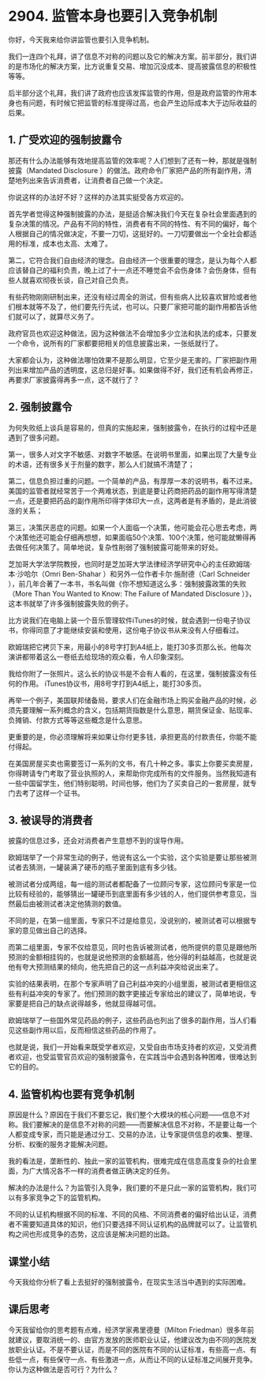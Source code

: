 # 2904. 监管本身也要引入竞争机制
你好，今天我来给你讲监管也要引入竞争机制。

我们一连四个礼拜，讲了信息不对称的问题以及它的解决方案。前半部分，我们讲的是市场化的解决方案，比方说重复交易、增加沉没成本、提高披露信息的积极性等等。

后半部分这个礼拜，我们讲了政府也应该发挥监管的作用，但是政府监管的作用本身也有问题，有时候它把监管的标准提得过高，也会产生边际成本大于边际收益的后果。

## 1. 广受欢迎的强制披露令
那还有什么办法能够有效地提高监管的效率呢？人们想到了还有一种，那就是强制披露（Mandated Disclosure ）的做法。政府命令厂家把产品的所有副作用，清楚地列出来告诉消费者，让消费者自己做一个决定。

你说这样的办法好不好？这样的办法其实挺受各方欢迎的。

首先学者觉得这种强制披露的办法，是挺适合解决我们今天在复杂社会里面遇到的复杂决策的情况。产品有不同的特性，消费者有不同的特性、有不同的偏好，每个人根据自己的情况做决定，不要一刀切，这挺好的。一刀切要做出一个全社会都适用的标准，成本也太高、太难了。

第二，它符合我们自由经济的理念。自由经济一个很重要的理念，是认为每个人都应该替自己的福利负责，晚上过了十一点还不睡觉会不会伤身体？会伤身体，但有些人就喜欢彻夜长谈，自己对自己负责。

有些药物刚刚研制出来，还没有经过周全的测试，但有些病人比较喜欢冒险或者他们根本就等不及了，他们要先行先试，也可以。只要厂家把可能的副作用都告诉他们就可以了，就算尽义务了。

政府官员也欢迎这种做法，因为这种做法不会增加多少立法和执法的成本，只要发一个命令，说所有的厂家都要把相关的信息披露出来，一张纸就行了。

大家都会认为，这种做法哪怕效果不是那么明显，它至少是无害的。厂家把副作用列出来增加产品的透明度，这总归是好事。如果做得不好，我们还有机会再修正，再要求厂家披露得再多一点，这不就行了？

## 2. 强制披露令
为何失败纸上谈兵是容易的，但真的实施起来，强制披露令，在执行的过程中还是遇到了很多问题。 

第一，很多人对文字不敏感、对数字不敏感。在说明书里面，如果出现了大量专业的术语，还有很多关于剂量的数字，那么人们就搞不清楚了；

第二，信息负担过重的问题。一个简单的产品，有厚厚一本的说明书，看不过来。美国的监管者就经常苦于一个两难状态，到底是要让药商把药品的副作用写得清楚一点，还是要把药品的副作用所印得字体印大一点，这两者是有矛盾的，是此消彼涨的关系；

第三，决策厌恶症的问题。如果一个人面临一个决策，他可能会花心思去考虑，两个决策他还可能会仔细再想想，如果面临50个决策、100个决策，他可能就懒得再去做任何决策了。简单地说，复杂性削弱了强制披露可能带来的好处。

芝加哥大学法学院教授，也同时是芝加哥大学法律经济学研究中心的主任欧姆瑞·本·沙哈尔（Omri Ben-Shahar ）和另外一位作者卡尔·施耐德（Carl Schneider ），前几年合著了一本书，书名叫做《你不想知道这么多：强制披露政策的失败（More Than You Wanted to Know: The Failure of Mandated Disclosure ）》，这本书就举了许多强制披露失败的例子。 

比方说我们在电脑上装一个音乐管理软件iTunes的时候，就会遇到一份电子协议书，你得同意了才能继续安装和使用，这份电子协议书从来没有人仔细看过。

欧姆瑞把它拷贝下来，用最小的8号字打到A4纸上，能打30多页那么长。他每次演讲都带着这么一卷纸去给现场的观众看，令人印象深刻。

我给你附了一张照片。这么长的协议书是不会有人看的，在这里，强制披露没有任何的作用。 iTunes协议书，用8号字打到A4纸上，能打30多页。

再举一个例子，美国联邦储备局，要求人们在金融市场上购买金融产品的时候，必须先要理解一系列概念的含义，包括期货指数是什么意思，期货保证金、贴现率、负摊销、付款方式等等这些概念是什么意思。

更重要的是，你必须理解将来如果让你付更多钱，承担更高的付款责任，你能不能付得起。

在美国房屋买卖也需要签订一系列的文书，有几十种之多。事实上你要买卖房屋，你得聘请专门考取了营业执照的人，来帮助你完成所有的文件服务。当然我知道有一些中国留学生，他们特别聪明，时间也够，他们为了买卖自己的一套房屋，就专门去考了这样一个证书。

## 3. 被误导的消费者

披露的信息过多，还会对消费者产生意想不到的误导作用。

欧姆瑞举了一个非常生动的例子，他说有这么一个实验，这个实验是要让那些被测试者去猜测，一罐装满了硬币的瓶子里面到底有多少钱。

被测试者分成两组，每一组的测试者都配备了一位顾问专家，这位顾问专家是一位比较有经验的，能够猜出一罐硬币到底里面有多少钱的人，他们提供参考意见，当然最后由被测试者决定他猜测的数值。

不同的是，在第一组里面，专家只不过是给意见，没说别的，被测试者可以根据专家的意见做出自己的选择。

而第二组里面，专家不仅给意见，同时也告诉被测试者，他所提供的意见是跟他所预测的金额相挂钩的，也就是说他预测的金额越高，他分得的利益越高，也就是说他有夸大预测结果的倾向，他先把自己的这一点利益冲突给说出来了。

实验的结果表明，在那个专家声明了自己利益冲突的小组里面，被测试者更相信这些有利益冲突的专家了。他们预测的数字更接近专家给出的建议了，简单地说，专家要是把自己的缺点说得越多，他就显得越可信。

欧姆瑞举了一些国外常见药品的例子，这些药品也列出了很多的副作用，当人们看见这些副作用以后，反而相信这些药品的作用了。

也就是说，我们一开始看来既受学者欢迎，又受自由市场支持者的欢迎，又受消费者欢迎，也受监管官员欢迎的强制披露令，在实践当中会遇到各种困难，很难达到它的目的。 

## 4. 监管机构也要有竞争机制
原因是什么？原因在于我们不要忘记，我们整个大模块的核心问题——信息不对称。我们要解决的是信息不对称的问题——而要解决信息不对称，不是要让每一个人都变成专家，而只能是通过分工、交易的办法，让专家提供信息的收集、整理、分析、权衡的服务才能解决问题。

我的看法是，垄断性的、独此一家的监管机构，很难完成在信息高度复杂的社会里面，为广大情况各不一样的消费者做正确决定的任务。

解决的办法是什么？为监管引入竞争，我们要的不是只此一家的监管机构，我们可以有多家竞争之下的监管机构。

不同的认证机构根据不同的标准、不同的风格、不同消费者的偏好给出认证，消费者不需要知道具体的知识，他们只要选择不同认证机构的品牌就可以了。让监管机构之间也形成竞争的态势，这应该是解决问题的出路。

## 课堂小结
今天我给你分析了看上去挺好的强制披露令，在现实生活当中遇到的实际困难。     

## 课后思考
今天我留给你的思考题有点难，经济学家弗里德曼（Milton Friedman）很多年前就建议，要取消统一的、由官方发放的医师职业认证，他建议改为由不同的医院发放职业认证。不是不要认证，而是不同的医院有不同的认证标准，有些高一点、有些低一点，有些保守一点、有些激进一点，从而让不同的认证标准之间展开竞争。你认为这种做法是否可行？为什么？